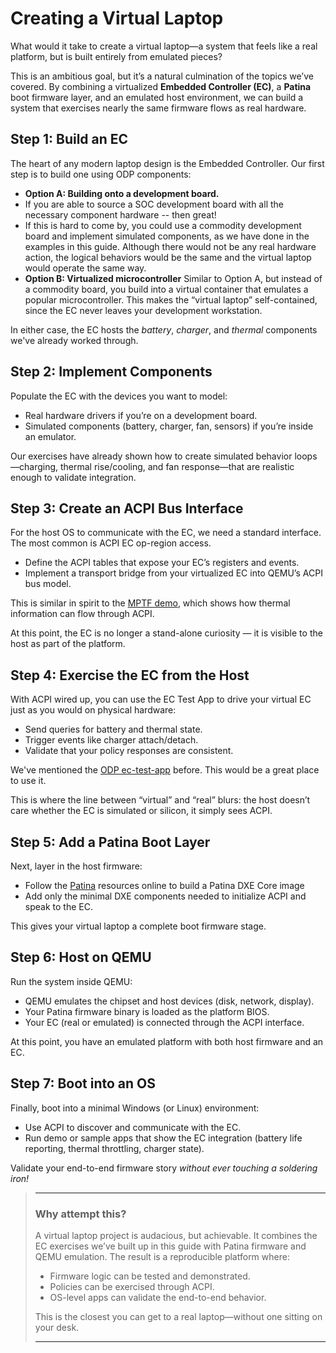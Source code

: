# Creating a Virtual Laptop

What would it take to create a virtual laptop—a system that feels like a real platform, but is built entirely from emulated pieces?

This is an ambitious goal, but it’s a natural culmination of the topics we’ve covered. By combining a virtualized __Embedded Controller (EC)__, a __Patina__ boot firmware layer, and an emulated host environment, we can build a system that exercises nearly the same firmware flows as real hardware. 

## Step 1: Build an EC
The heart of any modern laptop design is the Embedded Controller. Our first step is to build one using ODP components:

- __Option A: Building onto a development board.__
 - If you are able to source a SOC development board with all the necessary component hardware -- then great!
 - If this is hard to come by, you could use a commodity development board and implement simulated components, as we have done in the examples in this guide.  Although there would not be any real hardware action, the logical behaviors would be the same and the virtual laptop would operate the same way.
 - __Option B: Virtualized microcontroller__
 Similar to Option A, but instead of a commodity board, you build into a virtual container that emulates a popular microcontroller.  This makes the “virtual laptop” self-contained, since the EC never leaves your development workstation.

 In either case, the EC hosts the _battery_, _charger_, and _thermal_ components we've already worked through.

 ## Step 2: Implement Components
 Populate the EC with the devices you want to model:
- Real hardware drivers if you’re on a development board.
- Simulated components (battery, charger, fan, sensors) if you’re inside an emulator.

Our exercises have already shown how to create simulated behavior loops—charging, thermal rise/cooling, and fan response—that are realistic enough to validate integration.

## Step 3: Create an ACPI Bus Interface
For the host OS to communicate with the EC, we need a standard interface. The most common is ACPI EC op-region access.
- Define the ACPI tables that expose your EC’s registers and events.
- Implement a transport bridge from your virtualized EC into QEMU’s ACPI bus model.

This is similar in spirit to the [MPTF demo](../how/ec/thermal/mptf/mptf.md), which shows how thermal information can flow through ACPI.

At this point, the EC is no longer a stand-alone curiosity — it is visible to the host as part of the platform.

## Step 4: Exercise the EC from the Host
With ACPI wired up, you can use the EC Test App to drive your virtual EC just as you would on physical hardware:
- Send queries for battery and thermal state.
- Trigger events like charger attach/detach.
- Validate that your policy responses are consistent.

We've mentioned the [ODP ec-test-app](https://github.com/OpenDevicePartnership/ec-test-app) before.  This would be a great place
to use it.

This is where the line between “virtual” and “real” blurs: the host doesn’t care whether the EC is simulated or silicon, it simply sees ACPI.

## Step 5: Add a Patina Boot Layer
Next, layer in the host firmware:

- Follow the [Patina](../architecture/patina_framework.md) resources online to build a Patina DXE Core image 
- Add only the minimal DXE components needed to initialize ACPI and speak to the EC.

This gives your virtual laptop a complete boot firmware stage.

## Step 6: Host on QEMU
Run the system inside QEMU:
- QEMU emulates the chipset and host devices (disk, network, display).
- Your Patina firmware binary is loaded as the platform BIOS.
- Your EC (real or emulated) is connected through the ACPI interface.

At this point, you have an emulated platform with both host firmware and an EC.

## Step 7: Boot into an OS
Finally, boot into a minimal Windows (or Linux) environment:
- Use ACPI to discover and communicate with the EC.
- Run demo or sample apps that show the EC integration (battery life reporting, thermal throttling, charger state).

Validate your end-to-end firmware story _without ever touching a soldering iron!_

> --------
> ### Why attempt this?
> A virtual laptop project is audacious, but achievable. It combines the EC exercises we’ve built up in this guide with Patina firmware and QEMU emulation. The result is a reproducible platform where:
> - Firmware logic can be tested and demonstrated.
> - Policies can be exercised through ACPI.
> - OS-level apps can validate the end-to-end behavior.
>
> This is the closest you can get to a real laptop—without one sitting on your desk.
>
> ---------



